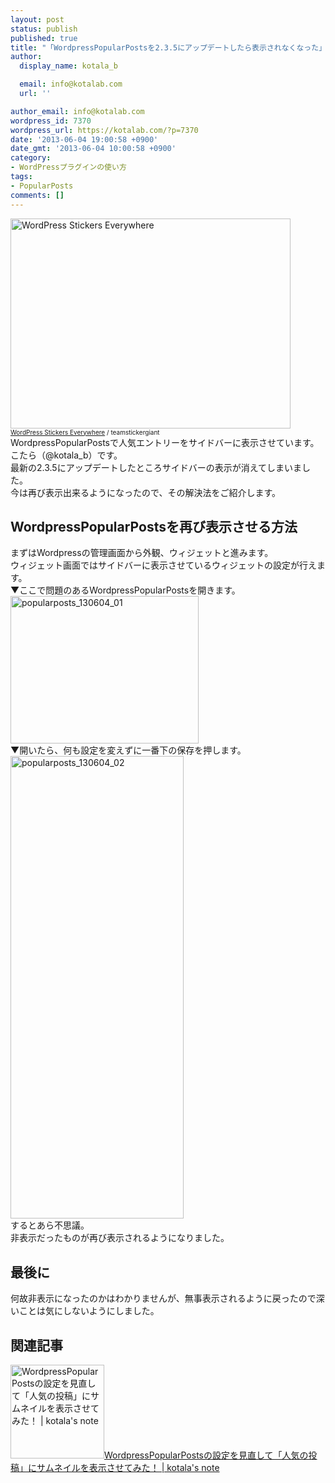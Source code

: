 ```yaml
---
layout: post
status: publish
published: true
title: "「WordpressPopularPostsを2.3.5にアップデートしたら表示されなくなった」を解決する方法"
author:
  display_name: kotala_b

  email: info@kotalab.com
  url: ''

author_email: info@kotalab.com
wordpress_id: 7370
wordpress_url: https://kotalab.com/?p=7370
date: '2013-06-04 19:00:58 +0900'
date_gmt: '2013-06-04 10:00:58 +0900'
category:
- WordPressプラグインの使い方
tags:
- PopularPosts
comments: []
---
```

<p><img src="https://kotalab.com/wp-content/uploads/link_120708.jpg" alt="WordPress Stickers Everywhere" width="448" height="336" class="alignnone size-full wp-image-1330" /><br />
<span style="font-size:10px;"><a href="http://www.flickr.com/photos/stickergiant/3769771267/" target="_blank">WordPress Stickers Everywhere</a> / teamstickergiant</span><br />
WordpressPopularPostsで人気エントリーをサイドバーに表示させています。こたら（@kotala_b）です。<br />
最新の2.3.5にアップデートしたところサイドバーの表示が消えてしまいました。<br />
今は再び表示出来るようになったので、その解決法をご紹介します。<br />
<!--more--></p>
<h2>WordpressPopularPostsを再び表示させる方法</h2>
<p>まずはWordpressの管理画面から外観、ウィジェットと進みます。<br />
ウィジェット画面ではサイドバーに表示させているウィジェットの設定が行えます。<br />
▼ここで問題のあるWordpressPopularPostsを開きます。<br />
<img src="https://kotalab.com/wp-content/uploads/popularposts_130604_01.jpg" alt="popularposts_130604_01" width="301" height="236" class="alignnone size-full wp-image-7371" /><br />
▼開いたら、何も設定を変えずに一番下の保存を押します。<br />
<img src="https://kotalab.com/wp-content/uploads/popularposts_130604_02.jpg" alt="popularposts_130604_02" width="277" height="740" class="alignnone size-large wp-image-7372" /><br />
するとあら不思議。<br />
非表示だったものが再び表示されるようになりました。</p>
<h2>最後に</h2>
<p>何故非表示になったのかはわかりませんが、無事表示されるように戻ったので深いことは気にしないようにしました。</p>
<h2 class="rele">関連記事</h2>
<p><a href="https://kotalab.com/wordpress-plugin-popular-posts" target="_blank"><img  class="alignleft" src="https://kotalab.com/wp-content/uploads/link_120708.jpg" alt="WordpressPopularPostsの設定を見直して「人気の投稿」にサムネイルを表示させてみた！ | kotala's note" width="150" /></a><a href="https://kotalab.com/wordpress-plugin-popular-posts" target="_blank">WordpressPopularPostsの設定を見直して「人気の投稿」にサムネイルを表示させてみた！ | kotala's note</a><br style="clear:both;" /></p>

